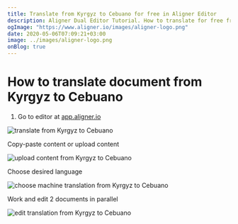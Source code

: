 ```yaml
---
title: Translate from Kyrgyz to Cebuano for free in Aligner Editor
description: Aligner Dual Editor Tutorial. How to translate for free from Kyrgyz to Cebuano. Aligner is multilingual document management platform. 
ogImage: "https://www.aligner.io/images/aligner-logo.png"
date: 2020-05-06T07:09:21+03:00
image: ../images/aligner-logo.png
onBlog: true
---
```


# How to translate document from Kyrgyz to Cebuano

1. Go to editor at [app.aligner.io](https://app.aligner.io "Aligner App web page")

![translate from Kyrgyz to Cebuano](../aligner-blank-editor.png "translate from Kyrgyz to Cebuano")

Copy-paste content or upload content

![upload content from Kyrgyz to Cebuano](../aligner-uploaded-document.png "upload content from Kyrgyz to Cebuano")

Choose desired language

![choose machine translation from Kyrgyz to Cebuano](../aligner-language-dropdown.png "choose machine translation from Kyrgyz to Cebuano")

Work and edit 2 documents in parallel

![edit translation from Kyrgyz to Cebuano](../aligner-double-sitded-editor.png "edit translation from Kyrgyz to Cebuano")


